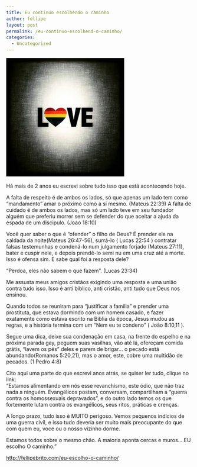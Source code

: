 ```yaml
---
title: Eu continuo escolhendo o caminho
author: fellipe
layout: post
permalink: /eu-continuo-escolhend-o-caminho/
categories:
  - Uncategorized
---
```

[<img class="size-full wp-image-359 aligncenter" alt="11137614_973717679306037_115024636_n" src="/img/posts/2015/06/11137614_973717679306037_115024636_n.jpg" width="320" height="320" />][1]

Há mais de 2 anos eu escrevi sobre tudo isso que está acontecendo hoje.

A falta de respeito é de ambos os lados, só que apenas um lado tem como &#8220;mandamento&#8221; amar o próximo como a si mesmo. (Mateus 22:39) A falta de cuidado é de ambos os lados, mas só um lado teve em seu fundador alguém que preferiu morrer sem se defender do que aceitar a ajuda da espada de um discipulo. (Joao 18:10)

Você quer saber o que é &#8220;ofender&#8221; o filho de Deus? É prender ele na caldada da noite(Mateus 26:47-56), surrá-lo ( Lucas 22:54 ) contratar falsas testemunhas e condená-lo num julgamento forjado (Mateus 27:11), bater e cuspir nele, e depois prendê-lo semi nu em uma cruz até a morte. Isso é ofensa sim. E sabe qual foi a resposta dele?

&#8220;Perdoa, eles não sabem o que fazem&#8221;. (Lucas 23:34)

Me assusta meus amigos cristãos exigindo uma resposta e uma união contra tudo isso. Isso é anti biblico, anti cristão, anti tudo que Deus nos ensinou.

Quando todos se reuniram para &#8220;justificar a familia&#8221; e prender uma prostituta, que estava dormindo com um homem casado, e fazer exatamente como estava escrito na Biblia da época, Jesus mudou as regras, e a história termina com um &#8220;Nem eu te condeno&#8221; ( João 8:10,11 ).

Segue uma dica, deixe sua condenação em casa, na frente do espelho e na próxima parada gay, peguem suas vasilhas, vão até lá, ofereçam comida grátis, &#8220;lavem os pés&#8221; deles e parem de brigar&#8230; o pecado está abundando(Romanos 5:20,21), mas o amor, este, cobre uma multidão de pecados. (1 Pedro 4:8)

Cito aqui uma parte do que escrevi anos atrás, se quiser ler tudo, clique no link:  
&#8220;Estamos alimentando em nós esse revanchismo, este ódio, que não traz nada a ninguém. Evangélicos postam, conversam, compartilham a “guerra contra os homossexuais depravados”, e do outro lado temos os que fortemente lutam contra os evangélicos, seus ritos, práticas e crenças.

A longo prazo, tudo isso é MUITO perigoso. Vemos pequenos indícios de uma guerra civil, e isso tudo deveria ser muito mais preocupante do que com quem eu, voce ou o nosso vizinho dorme.

Estamos todos sobre o mesmo chão. A maioria aponta cercas e muros… EU escolho O caminho.&#8221;

<a href="http://fellipebrito.com/eu-escolho-o-caminho/" target="_blank">http://fellipebrito.com/eu-escolho-o-caminho/</a>

 [1]: /img/posts/2015/06/11137614_973717679306037_115024636_n.jpg